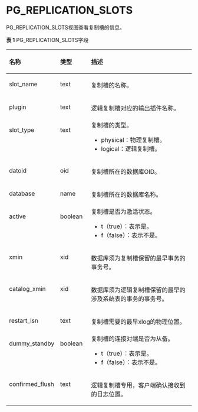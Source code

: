 # PG\_REPLICATION\_SLOTS

PG\_REPLICATION\_SLOTS视图查看复制槽的信息。

**表 1**  PG\_REPLICATION\_SLOTS字段

<a name="zh-cn_topic_0283137075_zh-cn_topic_0237122427_zh-cn_topic_0059777747_tea58e341a8144f609580dd8153a114fc"></a>
<table><thead align="left"><tr id="zh-cn_topic_0283137075_zh-cn_topic_0237122427_zh-cn_topic_0059777747_r2e428140e57e487c9bc1a031f47595e0"><th class="cellrowborder" valign="top" width="25.77%" id="mcps1.2.4.1.1"><p id="zh-cn_topic_0283137075_zh-cn_topic_0237122427_zh-cn_topic_0059777747_ae11953540f9a4618a2afe41b4975f595"><a name="zh-cn_topic_0283137075_zh-cn_topic_0237122427_zh-cn_topic_0059777747_ae11953540f9a4618a2afe41b4975f595"></a><a name="zh-cn_topic_0283137075_zh-cn_topic_0237122427_zh-cn_topic_0059777747_ae11953540f9a4618a2afe41b4975f595"></a>名称</p>
</th>
<th class="cellrowborder" valign="top" width="16.73%" id="mcps1.2.4.1.2"><p id="zh-cn_topic_0283137075_zh-cn_topic_0237122427_zh-cn_topic_0059777747_a743bfcaf186946d1848ea6973df4d80d"><a name="zh-cn_topic_0283137075_zh-cn_topic_0237122427_zh-cn_topic_0059777747_a743bfcaf186946d1848ea6973df4d80d"></a><a name="zh-cn_topic_0283137075_zh-cn_topic_0237122427_zh-cn_topic_0059777747_a743bfcaf186946d1848ea6973df4d80d"></a>类型</p>
</th>
<th class="cellrowborder" valign="top" width="57.49999999999999%" id="mcps1.2.4.1.3"><p id="zh-cn_topic_0283137075_zh-cn_topic_0237122427_zh-cn_topic_0059777747_ac639af594537423f87d3a070f6153653"><a name="zh-cn_topic_0283137075_zh-cn_topic_0237122427_zh-cn_topic_0059777747_ac639af594537423f87d3a070f6153653"></a><a name="zh-cn_topic_0283137075_zh-cn_topic_0237122427_zh-cn_topic_0059777747_ac639af594537423f87d3a070f6153653"></a>描述</p>
</th>
</tr>
</thead>
<tbody><tr id="zh-cn_topic_0283137075_zh-cn_topic_0237122427_zh-cn_topic_0059777747_r21ccd40e77d24980a953f303a044c83f"><td class="cellrowborder" valign="top" width="25.77%" headers="mcps1.2.4.1.1 "><p id="zh-cn_topic_0283137075_zh-cn_topic_0237122427_zh-cn_topic_0059777747_a54f7d6ef3b4f4f05b042ff70d122b90c"><a name="zh-cn_topic_0283137075_zh-cn_topic_0237122427_zh-cn_topic_0059777747_a54f7d6ef3b4f4f05b042ff70d122b90c"></a><a name="zh-cn_topic_0283137075_zh-cn_topic_0237122427_zh-cn_topic_0059777747_a54f7d6ef3b4f4f05b042ff70d122b90c"></a>slot_name</p>
</td>
<td class="cellrowborder" valign="top" width="16.73%" headers="mcps1.2.4.1.2 "><p id="zh-cn_topic_0283137075_zh-cn_topic_0237122427_zh-cn_topic_0059777747_a989d619ad06e47eeb22f1f4d0755413f"><a name="zh-cn_topic_0283137075_zh-cn_topic_0237122427_zh-cn_topic_0059777747_a989d619ad06e47eeb22f1f4d0755413f"></a><a name="zh-cn_topic_0283137075_zh-cn_topic_0237122427_zh-cn_topic_0059777747_a989d619ad06e47eeb22f1f4d0755413f"></a>text</p>
</td>
<td class="cellrowborder" valign="top" width="57.49999999999999%" headers="mcps1.2.4.1.3 "><p id="zh-cn_topic_0283137075_zh-cn_topic_0237122427_zh-cn_topic_0059777747_abc6449fb3afa4732965aef2c6ca21144"><a name="zh-cn_topic_0283137075_zh-cn_topic_0237122427_zh-cn_topic_0059777747_abc6449fb3afa4732965aef2c6ca21144"></a><a name="zh-cn_topic_0283137075_zh-cn_topic_0237122427_zh-cn_topic_0059777747_abc6449fb3afa4732965aef2c6ca21144"></a>复制槽的名称。</p>
</td>
</tr>
<tr id="zh-cn_topic_0283137075_zh-cn_topic_0237122427_row439715123812"><td class="cellrowborder" valign="top" width="25.77%" headers="mcps1.2.4.1.1 "><p id="zh-cn_topic_0283137075_zh-cn_topic_0237122427_p4397165116382"><a name="zh-cn_topic_0283137075_zh-cn_topic_0237122427_p4397165116382"></a><a name="zh-cn_topic_0283137075_zh-cn_topic_0237122427_p4397165116382"></a>plugin</p>
</td>
<td class="cellrowborder" valign="top" width="16.73%" headers="mcps1.2.4.1.2 "><p id="zh-cn_topic_0283137075_zh-cn_topic_0237122427_p103971151163812"><a name="zh-cn_topic_0283137075_zh-cn_topic_0237122427_p103971151163812"></a><a name="zh-cn_topic_0283137075_zh-cn_topic_0237122427_p103971151163812"></a>text</p>
</td>
<td class="cellrowborder" valign="top" width="57.49999999999999%" headers="mcps1.2.4.1.3 "><p id="zh-cn_topic_0283137075_zh-cn_topic_0237122427_p10397185113384"><a name="zh-cn_topic_0283137075_zh-cn_topic_0237122427_p10397185113384"></a><a name="zh-cn_topic_0283137075_zh-cn_topic_0237122427_p10397185113384"></a>逻辑复制槽对应的输出插件名称。</p>
</td>
</tr>
<tr id="zh-cn_topic_0283137075_zh-cn_topic_0237122427_zh-cn_topic_0059777747_r268c52dc694249ff9a37ac21e0f3221b"><td class="cellrowborder" valign="top" width="25.77%" headers="mcps1.2.4.1.1 "><p id="zh-cn_topic_0283137075_zh-cn_topic_0237122427_zh-cn_topic_0059777747_adbc8a74dc0944eccb4f151cc41bf2041"><a name="zh-cn_topic_0283137075_zh-cn_topic_0237122427_zh-cn_topic_0059777747_adbc8a74dc0944eccb4f151cc41bf2041"></a><a name="zh-cn_topic_0283137075_zh-cn_topic_0237122427_zh-cn_topic_0059777747_adbc8a74dc0944eccb4f151cc41bf2041"></a>slot_type</p>
</td>
<td class="cellrowborder" valign="top" width="16.73%" headers="mcps1.2.4.1.2 "><p id="zh-cn_topic_0283137075_zh-cn_topic_0237122427_zh-cn_topic_0059777747_a26b605eb5d8544eab1ee3105f8e28cb8"><a name="zh-cn_topic_0283137075_zh-cn_topic_0237122427_zh-cn_topic_0059777747_a26b605eb5d8544eab1ee3105f8e28cb8"></a><a name="zh-cn_topic_0283137075_zh-cn_topic_0237122427_zh-cn_topic_0059777747_a26b605eb5d8544eab1ee3105f8e28cb8"></a>text</p>
</td>
<td class="cellrowborder" valign="top" width="57.49999999999999%" headers="mcps1.2.4.1.3 "><div class="p" id="p18658104718457"><a name="p18658104718457"></a><a name="p18658104718457"></a>复制槽的类型。<a name="ul141701813163513"></a><a name="ul141701813163513"></a><ul id="ul141701813163513"><li>physical：物理复制槽。</li><li>logical：逻辑复制槽。</li></ul>
</div>
</td>
</tr>
<tr id="zh-cn_topic_0283137075_zh-cn_topic_0237122427_zh-cn_topic_0059777747_rcd857e0d449c4f25b2702caea6963000"><td class="cellrowborder" valign="top" width="25.77%" headers="mcps1.2.4.1.1 "><p id="zh-cn_topic_0283137075_zh-cn_topic_0237122427_zh-cn_topic_0059777747_a7d83989002264db699f1bfd06be9bbb7"><a name="zh-cn_topic_0283137075_zh-cn_topic_0237122427_zh-cn_topic_0059777747_a7d83989002264db699f1bfd06be9bbb7"></a><a name="zh-cn_topic_0283137075_zh-cn_topic_0237122427_zh-cn_topic_0059777747_a7d83989002264db699f1bfd06be9bbb7"></a>datoid</p>
</td>
<td class="cellrowborder" valign="top" width="16.73%" headers="mcps1.2.4.1.2 "><p id="zh-cn_topic_0283137075_zh-cn_topic_0237122427_zh-cn_topic_0059777747_a88882e413fd64a0a972e6d7c8159f797"><a name="zh-cn_topic_0283137075_zh-cn_topic_0237122427_zh-cn_topic_0059777747_a88882e413fd64a0a972e6d7c8159f797"></a><a name="zh-cn_topic_0283137075_zh-cn_topic_0237122427_zh-cn_topic_0059777747_a88882e413fd64a0a972e6d7c8159f797"></a>oid</p>
</td>
<td class="cellrowborder" valign="top" width="57.49999999999999%" headers="mcps1.2.4.1.3 "><p id="p18658114712451"><a name="p18658114712451"></a><a name="p18658114712451"></a>复制槽所在的数据库OID。</p>
</td>
</tr>
<tr id="zh-cn_topic_0283137075_zh-cn_topic_0237122427_zh-cn_topic_0059777747_r0fc7f25c00b448fd85dc4631de1caea1"><td class="cellrowborder" valign="top" width="25.77%" headers="mcps1.2.4.1.1 "><p id="zh-cn_topic_0283137075_zh-cn_topic_0237122427_zh-cn_topic_0059777747_aa5ab07183a144b208b700d5d74054581"><a name="zh-cn_topic_0283137075_zh-cn_topic_0237122427_zh-cn_topic_0059777747_aa5ab07183a144b208b700d5d74054581"></a><a name="zh-cn_topic_0283137075_zh-cn_topic_0237122427_zh-cn_topic_0059777747_aa5ab07183a144b208b700d5d74054581"></a>database</p>
</td>
<td class="cellrowborder" valign="top" width="16.73%" headers="mcps1.2.4.1.2 "><p id="zh-cn_topic_0283137075_zh-cn_topic_0237122427_zh-cn_topic_0059777747_a32eb71bf66174dc48006ce10f51028de"><a name="zh-cn_topic_0283137075_zh-cn_topic_0237122427_zh-cn_topic_0059777747_a32eb71bf66174dc48006ce10f51028de"></a><a name="zh-cn_topic_0283137075_zh-cn_topic_0237122427_zh-cn_topic_0059777747_a32eb71bf66174dc48006ce10f51028de"></a>name</p>
</td>
<td class="cellrowborder" valign="top" width="57.49999999999999%" headers="mcps1.2.4.1.3 "><p id="zh-cn_topic_0283137075_zh-cn_topic_0237122427_zh-cn_topic_0059777747_a3d2987d968e04e3190023ebeaf1f4672"><a name="zh-cn_topic_0283137075_zh-cn_topic_0237122427_zh-cn_topic_0059777747_a3d2987d968e04e3190023ebeaf1f4672"></a><a name="zh-cn_topic_0283137075_zh-cn_topic_0237122427_zh-cn_topic_0059777747_a3d2987d968e04e3190023ebeaf1f4672"></a>复制槽所在的数据库名称。</p>
</td>
</tr>
<tr id="zh-cn_topic_0283137075_zh-cn_topic_0237122427_zh-cn_topic_0059777747_rc7e649d85e364981a649328bbf504190"><td class="cellrowborder" valign="top" width="25.77%" headers="mcps1.2.4.1.1 "><p id="zh-cn_topic_0283137075_zh-cn_topic_0237122427_zh-cn_topic_0059777747_a7523c7c602a94c83850f501fbaf6e9f6"><a name="zh-cn_topic_0283137075_zh-cn_topic_0237122427_zh-cn_topic_0059777747_a7523c7c602a94c83850f501fbaf6e9f6"></a><a name="zh-cn_topic_0283137075_zh-cn_topic_0237122427_zh-cn_topic_0059777747_a7523c7c602a94c83850f501fbaf6e9f6"></a>active</p>
</td>
<td class="cellrowborder" valign="top" width="16.73%" headers="mcps1.2.4.1.2 "><p id="zh-cn_topic_0283137075_zh-cn_topic_0237122427_zh-cn_topic_0059777747_aa4ee0b516c254e959817fb92f7f6d063"><a name="zh-cn_topic_0283137075_zh-cn_topic_0237122427_zh-cn_topic_0059777747_aa4ee0b516c254e959817fb92f7f6d063"></a><a name="zh-cn_topic_0283137075_zh-cn_topic_0237122427_zh-cn_topic_0059777747_aa4ee0b516c254e959817fb92f7f6d063"></a><span id="zh-cn_topic_0283137075_zh-cn_topic_0237122427_text1146025210307"><a name="zh-cn_topic_0283137075_zh-cn_topic_0237122427_text1146025210307"></a><a name="zh-cn_topic_0283137075_zh-cn_topic_0237122427_text1146025210307"></a>boolean</span></p>
</td>
<td class="cellrowborder" valign="top" width="57.49999999999999%" headers="mcps1.2.4.1.3 "><div class="p" id="p1765934714513"><a name="p1765934714513"></a><a name="p1765934714513"></a>复制槽是否为激活状态。<a name="ul4874151618269"></a><a name="ul4874151618269"></a><ul id="ul4874151618269"><li>t（true）：表示是。</li><li>f（false）：表示不是。</li></ul>
</div>
</td>
</tr>
<tr id="zh-cn_topic_0283137075_zh-cn_topic_0237122427_zh-cn_topic_0059777747_rb7e01ae4f8224fceb41acf7599bb2fdb"><td class="cellrowborder" valign="top" width="25.77%" headers="mcps1.2.4.1.1 "><p id="zh-cn_topic_0283137075_zh-cn_topic_0237122427_zh-cn_topic_0059777747_ac14f34edc74b448daee6328276594ca7"><a name="zh-cn_topic_0283137075_zh-cn_topic_0237122427_zh-cn_topic_0059777747_ac14f34edc74b448daee6328276594ca7"></a><a name="zh-cn_topic_0283137075_zh-cn_topic_0237122427_zh-cn_topic_0059777747_ac14f34edc74b448daee6328276594ca7"></a>xmin</p>
</td>
<td class="cellrowborder" valign="top" width="16.73%" headers="mcps1.2.4.1.2 "><p id="zh-cn_topic_0283137075_zh-cn_topic_0237122427_zh-cn_topic_0059777747_a603bdee93a484b609fa2512461750715"><a name="zh-cn_topic_0283137075_zh-cn_topic_0237122427_zh-cn_topic_0059777747_a603bdee93a484b609fa2512461750715"></a><a name="zh-cn_topic_0283137075_zh-cn_topic_0237122427_zh-cn_topic_0059777747_a603bdee93a484b609fa2512461750715"></a>xid</p>
</td>
<td class="cellrowborder" valign="top" width="57.49999999999999%" headers="mcps1.2.4.1.3 "><p id="p20659347124518"><a name="p20659347124518"></a><a name="p20659347124518"></a>数据库须为复制槽保留的最早事务的事务号。</p>
</td>
</tr>
<tr id="zh-cn_topic_0283137075_zh-cn_topic_0237122427_row1282185273916"><td class="cellrowborder" valign="top" width="25.77%" headers="mcps1.2.4.1.1 "><p id="zh-cn_topic_0283137075_zh-cn_topic_0237122427_p782145223911"><a name="zh-cn_topic_0283137075_zh-cn_topic_0237122427_p782145223911"></a><a name="zh-cn_topic_0283137075_zh-cn_topic_0237122427_p782145223911"></a>catalog_xmin</p>
</td>
<td class="cellrowborder" valign="top" width="16.73%" headers="mcps1.2.4.1.2 "><p id="zh-cn_topic_0283137075_zh-cn_topic_0237122427_p138215528391"><a name="zh-cn_topic_0283137075_zh-cn_topic_0237122427_p138215528391"></a><a name="zh-cn_topic_0283137075_zh-cn_topic_0237122427_p138215528391"></a>xid</p>
</td>
<td class="cellrowborder" valign="top" width="57.49999999999999%" headers="mcps1.2.4.1.3 "><p id="p1598955513356"><a name="p1598955513356"></a><a name="p1598955513356"></a>数据库须为逻辑复制槽保留的最早的涉及系统表的事务的事务号。</p>
</td>
</tr>
<tr id="zh-cn_topic_0283137075_zh-cn_topic_0237122427_zh-cn_topic_0059777747_r68fd277c1ac7445caf02d7444cdd2f91"><td class="cellrowborder" valign="top" width="25.77%" headers="mcps1.2.4.1.1 "><p id="zh-cn_topic_0283137075_zh-cn_topic_0237122427_zh-cn_topic_0059777747_a6f1159cf4ad44210aa3c6eaa1134d959"><a name="zh-cn_topic_0283137075_zh-cn_topic_0237122427_zh-cn_topic_0059777747_a6f1159cf4ad44210aa3c6eaa1134d959"></a><a name="zh-cn_topic_0283137075_zh-cn_topic_0237122427_zh-cn_topic_0059777747_a6f1159cf4ad44210aa3c6eaa1134d959"></a>restart_lsn</p>
</td>
<td class="cellrowborder" valign="top" width="16.73%" headers="mcps1.2.4.1.2 "><p id="zh-cn_topic_0283137075_zh-cn_topic_0237122427_zh-cn_topic_0059777747_ac120e970c88841778bbedb917cca5d4e"><a name="zh-cn_topic_0283137075_zh-cn_topic_0237122427_zh-cn_topic_0059777747_ac120e970c88841778bbedb917cca5d4e"></a><a name="zh-cn_topic_0283137075_zh-cn_topic_0237122427_zh-cn_topic_0059777747_ac120e970c88841778bbedb917cca5d4e"></a>text</p>
</td>
<td class="cellrowborder" valign="top" width="57.49999999999999%" headers="mcps1.2.4.1.3 "><p id="p2066013477455"><a name="p2066013477455"></a><a name="p2066013477455"></a>复制槽需要的最早xlog的物理位置。</p>
</td>
</tr>
<tr id="zh-cn_topic_0283137075_zh-cn_topic_0237122427_zh-cn_topic_0059777747_r57599043221e48e182ad2759b2e3fde0"><td class="cellrowborder" valign="top" width="25.77%" headers="mcps1.2.4.1.1 "><p id="zh-cn_topic_0283137075_zh-cn_topic_0237122427_zh-cn_topic_0059777747_aa339392231db46f29ac345c6ee181618"><a name="zh-cn_topic_0283137075_zh-cn_topic_0237122427_zh-cn_topic_0059777747_aa339392231db46f29ac345c6ee181618"></a><a name="zh-cn_topic_0283137075_zh-cn_topic_0237122427_zh-cn_topic_0059777747_aa339392231db46f29ac345c6ee181618"></a>dummy_standby</p>
</td>
<td class="cellrowborder" valign="top" width="16.73%" headers="mcps1.2.4.1.2 "><p id="zh-cn_topic_0283137075_zh-cn_topic_0237122427_zh-cn_topic_0059777747_abfdd09996f444afa960371c29115276a"><a name="zh-cn_topic_0283137075_zh-cn_topic_0237122427_zh-cn_topic_0059777747_abfdd09996f444afa960371c29115276a"></a><a name="zh-cn_topic_0283137075_zh-cn_topic_0237122427_zh-cn_topic_0059777747_abfdd09996f444afa960371c29115276a"></a><span id="zh-cn_topic_0283137075_zh-cn_topic_0237122427_text830016417309"><a name="zh-cn_topic_0283137075_zh-cn_topic_0237122427_text830016417309"></a><a name="zh-cn_topic_0283137075_zh-cn_topic_0237122427_text830016417309"></a>boolean</span></p>
</td>
<td class="cellrowborder" valign="top" width="57.49999999999999%" headers="mcps1.2.4.1.3 "><div class="p" id="p1660124716452"><a name="p1660124716452"></a><a name="p1660124716452"></a>复制槽的连接对端是否为从备。<a name="ul104961276293"></a><a name="ul104961276293"></a><ul id="ul104961276293"><li>t（true）：表示是。</li><li>f（false）：表示不是。</li></ul>
</div>
</td>
</tr>
<tr id="row763434318244"><td class="cellrowborder" valign="top" width="25.77%" headers="mcps1.2.4.1.1 "><p id="p1563434392415"><a name="p1563434392415"></a><a name="p1563434392415"></a>confirmed_flush</p>
</td>
<td class="cellrowborder" valign="top" width="16.73%" headers="mcps1.2.4.1.2 "><p id="p56344436241"><a name="p56344436241"></a><a name="p56344436241"></a>text</p>
</td>
<td class="cellrowborder" valign="top" width="57.49999999999999%" headers="mcps1.2.4.1.3 "><p id="p863415431244"><a name="p863415431244"></a><a name="p863415431244"></a>逻辑复制槽专用，客户端确认接收到的日志位置。</p>
</td>
</tr>
</tbody>
</table>

